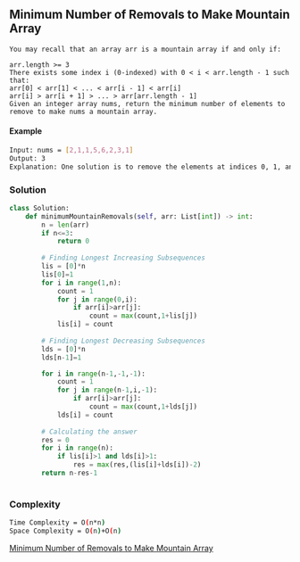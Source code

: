 ## Minimum Number of Removals to Make Mountain Array
```
You may recall that an array arr is a mountain array if and only if:

arr.length >= 3
There exists some index i (0-indexed) with 0 < i < arr.length - 1 such that:
arr[0] < arr[1] < ... < arr[i - 1] < arr[i]
arr[i] > arr[i + 1] > ... > arr[arr.length - 1]
Given an integer array nums​​​, return the minimum number of elements to remove to make nums​​​ a mountain array.
```
#### Example
```bash
Input: nums = [2,1,1,5,6,2,3,1]
Output: 3
Explanation: One solution is to remove the elements at indices 0, 1, and 5, making the array nums = [1,5,6,3,1].
```
### Solution 
```python
class Solution:
    def minimumMountainRemovals(self, arr: List[int]) -> int:
        n = len(arr)
        if n<=3:
            return 0
        
        # Finding Longest Increasing Subsequences
        lis = [0]*n
        lis[0]=1
        for i in range(1,n):
            count = 1
            for j in range(0,i):
                if arr[i]>arr[j]:
                    count = max(count,1+lis[j])
            lis[i] = count
        
        # Finding Longest Decreasing Subsequences
        lds = [0]*n
        lds[n-1]=1

        for i in range(n-1,-1,-1):
            count = 1
            for j in range(n-1,i,-1):
                if arr[i]>arr[j]:
                    count = max(count,1+lds[j])
            lds[i] = count
        
        # Calculating the answer
        res = 0
        for i in range(n):
            if lis[i]>1 and lds[i]>1:
                res = max(res,(lis[i]+lds[i])-2)
        return n-res-1
        
```
### Complexity
```bash
Time Complexity = O(n*n)
Space Complexity = O(n)+O(n) 
```


[Minimum Number of Removals to Make Mountain Array](https://leetcode.com/problems/minimum-number-of-removals-to-make-mountain-array/description/)
